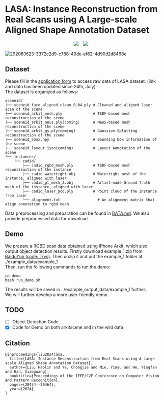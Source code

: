 # LASA: Instance Reconstruction from Real Scans using A Large-scale Aligned Shape Annotation Dataset
<div align="center">
  <a href="https://gap-lab-cuhk-sz.github.io/LASA/"><img src="https://img.shields.io/static/v1?label=Project%20Page&message=Github&color=blue&logo=github-pages"></a> &ensp;
  <a href="https://arxiv.org/abs/2312.12418"><img src="https://img.shields.io/static/v1?label=Paper&message=Arxiv&color=red&logo=arxiv"></a> &ensp;
</div>

![292080623-3372c2d9-c788-49de-af62-4d90d2d8468e](https://github.com/GAP-LAB-CUHK-SZ/LASA/assets/40767265/51397fbb-e7bc-44ce-ada9-e9d7f81842ae)


## Dataset
Please fill in the <a href="https://docs.google.com/forms/d/e/1FAIpQLSfKhLLcQ9SA_0yalBzt3SllRg2f4P8uFcAGY7ytDHAsDPg_NA/viewform?usp=sf_link">application form</a> 
to access raw data of LASA dataset. (link and data has been updated since 24th, July)
<br> The dataset is organized as follows: <br>
```
sceneid/
├── sceneid_faro_aligned_clean_0.04.ply # Cleaned and aligned laser scan of the scene
├── sceneid_arkit_mesh.ply             	# TSDF-based mesh reconstruction of the scene
├── sceneid_arkit_neus.ply(coming)      # NeuS-based mesh reconstruction of the scene
├── sceneid_arkit_gs.ply(coming)        # Gaussian Splatting reconstruction of the scene 
├── sceneid_bbox.npy                    # Bounding box information of the scene
├── sceneid_layout.json(coming)         # Layout Annotation of the scene
└── instances/
    └── cadid/
        ├── cadid_rgbd_mesh.ply         # TSDF-based mesh reconstruction of the instance
        ├── cadid_watertight.obj        # Watertight mesh of the instance, aligned with laser 
        ├── cadid_gt_mesh_2.obj         # Artist-made Ground Truth mesh of the instance, aligned with laser
        ├── cadid_laser_pcd.ply    	    # Point cloud of the instance from laser
        └── alignment.txt 		          # An alignment matrix that align annotation to rgbd mesh
```
Data preprocessing and preparation can be found in <a href="https://github.com/GAP-LAB-CUHK-SZ/LASA/blob/main/arkitscene_process_script/DATA.md">DATA.md</a>.
We also provide preprocessed data for download.


## Demo
We prepare a RGBD scan data obtained using iPhone Arkit, which also output object detection results. 
Firstly download example_1.zip from <a href="https://pan.baidu.com/s/1X6k82UNG-1hV_FIthnlwcQ?pwd=r7vs">
BaiduYun (code: r7vs)<a/>. Then unzip it and put the example_1 folder at ./example_data/example_1 <br>
Then, run the following commands to run the demo:
```angular2html
cd demo
bash run_demo.sh
```
The results will be saved in ../example_output_data/example_1 further. <br>
We will further develop a more user-friendly demo.

## TODO

- [ ] Object Detection Code
- [x] Code for Demo on both arkitscene and in the wild data

## Citation
```
@inproceedings{liu2024lasa,
  title={LASA: Instance Reconstruction from Real Scans using A Large-scale Aligned Shape Annotation Dataset},
  author={Liu, Haolin and Ye, Chongjie and Nie, Yinyu and He, Yingfan and Han, Xiaoguang},
  booktitle={Proceedings of the IEEE/CVF Conference on Computer Vision and Pattern Recognition},
  pages={20454--20464},
  year={2024}
}
```
